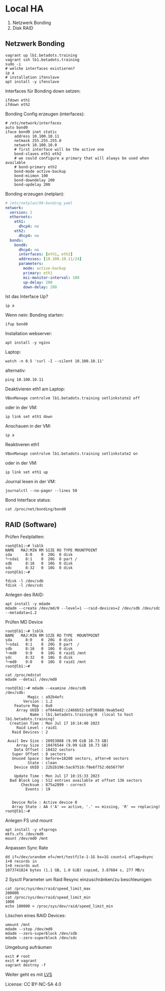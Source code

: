 # Local HA

1. Netzwerk Bonding
1. Disk RAID

## Netzwerk Bonding

```shell
vagrant up lb1.betadots.training
vagrant ssh lb1.betadots.training
sudo -i
# welche interfaces existieren?
ip a
# installation ifenslave
apt install -y ifenslave
```

Interfaces für Bonding down setzen:

```shell
ifdown eth1
ifdown eth2
```

Bonding Config erzeugen (interfaces):

```shell
# /etc/network/interfaces
auto bond0
iface bond0 inet static
    address 10.100.10.11
    netmask 255.255.255.0
    network 10.100.10.0
    # first interface will be the active one
    bond-slaves eth1 eth2
    # we could configure a primary that will always be used when available
    # bond-primary eth2
    bond-mode active-backup
    bond-miimon 100
    bond-downdelay 200
    bond-updelay 200
```

Bonding erzeugen (netplan):

```yaml
# /etc/netplan/99-bonding.yaml
network:
  version: 2
  ethernets:
    eth1:
      dhcp4: no
    eth2:
      dhcp4: no
  bonds:
    bond0:
      dhcp4: no
      interfaces: [eth1, eth2]
      addresses: [10.100.10.11/24]
      parameters:
        mode: active-backup
        primary: eth1
        mii-monitor-interval: 100
        up-delay: 200
        down-delay: 200
```

Ist das Interface Up?

```shell
ip a
```

Wenn nein: Bonding starten:

```shell
ifup bond0
```

Installation webserver:

```shell
apt install -y nginx
```

Laptop:

```shell
watch -n 0.5 'curl -I --silent 10.100.10.11'
```

alternativ:

```shell
ping 10.100.10.11
```

Deaktivieren eth1 am Laptop:

```shell
VBoxManage controlvm lb1.betadots.training setlinkstate2 off
```

oder in der VM:

```shell
ip link set eth1 down
```

Anschauen in der VM:

```shell
ip a
```

Reaktiveren eth1

```shell
VBoxManage controlvm lb1.betadots.training setlinkstate2 on
```

oder in der VM:

```shell
ip link set eth1 up
```

Journal lesen in der VM:

```shell
journalctl --no-pager --lines 50
```

Bond Interface status:

```shell
cat /proc/net/bonding/bond0
```

## RAID (Software)

Prüfen Festplatten:

```shell
root@lb1:~# lsblk 
NAME   MAJ:MIN RM SIZE RO TYPE MOUNTPOINT
sda      8:0    0  20G  0 disk 
└─sda1   8:1    0  20G  0 part /
sdb      8:16   0  10G  0 disk 
sdc      8:32   0  10G  0 disk 
root@lb1:~#
```

```shell
fdisk -l /dev/sdb
fdisk -l /dev/sdc
```

Anlegen des RAID:

```shell
apt install -y mdadm
mdadm --create /dev/md/0 --level=1 --raid-devices=2 /dev/sdb /dev/sdc --metadata=1.2
```

Prüfen MD Device

```shell
root@lb1:~# lsblk 
NAME   MAJ:MIN RM SIZE RO TYPE  MOUNTPOINT
sda      8:0    0  20G  0 disk  
└─sda1   8:1    0  20G  0 part  /
sdb      8:16   0  10G  0 disk  
└─md0    9:0    0  10G  0 raid1 /mnt
sdc      8:32   0  10G  0 disk  
└─md0    9:0    0  10G  0 raid1 /mnt
root@lb1:~# 
```

```shell
cat /proc/mdstat
mdadm --detail /dev/md0
```

```shell
root@lb1:~# mdadm --examine /dev/sdb
/dev/sdb:
          Magic : a92b4efc
        Version : 1.2
    Feature Map : 0x0
     Array UUID : ef044e82:c2466b52:bdf36688:9eab5e42
           Name : lb1.betadots.training:0  (local to host lb1.betadots.training)
  Creation Time : Mon Jul 17 10:14:40 2023
     Raid Level : raid1
   Raid Devices : 2

 Avail Dev Size : 20953088 (9.99 GiB 10.73 GB)
     Array Size : 10476544 (9.99 GiB 10.73 GB)
    Data Offset : 18432 sectors
   Super Offset : 8 sectors
   Unused Space : before=18280 sectors, after=0 sectors
          State : clean
    Device UUID : 22b2b196:5ac87516:f8e6f752:6b56779f

    Update Time : Mon Jul 17 10:15:33 2023
  Bad Block Log : 512 entries available at offset 136 sectors
       Checksum : 875a2899 - correct
         Events : 19


   Device Role : Active device 0
   Array State : AA ('A' == active, '.' == missing, 'R' == replacing)
root@lb1:~# 
```

Anlegen FS und mount

```shell
apt install -y xfsprogs
mkfs.xfs /dev/md0
mount /dev/md0 /mnt
```

Anpassen Sync Rate

```shell
dd if=/dev/urandom of=/mnt/testfile-1-1G bs=1G count=1 oflag=dsync
1+0 records in
1+0 records out
1073741824 bytes (1.1 GB, 1.0 GiB) copied, 3.87684 s, 277 MB/s
```

2 Sysctl Parameter um Raid Resync einzuschränken/zu beschleunigen:

```shell
cat /proc/sys/dev/raid/speed_limit_max
200000
cat /proc/sys/dev/raid/speed_limit_min
1000
echo 100000 > /proc/sys/dev/raid/speed_limit_min
```

Löschen eines RAID Devices:

```shell
umount /mnt
mdadm --stop /dev/md0
mdadm --zero-superblock /dev/sdb
mdadm --zero-superblock /dev/sdc
```

Umgebung aufräumen

```shell
exit # root
exit # vagrant
vagrant destroy -f
```

Weiter geht es mit [LVS](../03_LVS)

License: CC BY-NC-SA 4.0
